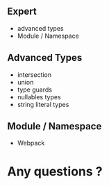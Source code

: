 ## Expert <!-- .element: style="color: #48453a" -->
<!-- .slide: style="border: solid; background-color: rgba(211, 211, 211, 0.6); color:black;" data-background-image="data/6-expert/expert.gif"-->
* advanced types
* Module / Namespace


## Advanced Types
* intersection
* union
* type guards
* nullables types
* string literal types


## Module / Namespace
* Webpack


# Any questions ? <!-- .element: style="color: #48453a" -->
<!-- .slide: style="border: solid; background-color: rgba(211, 211, 211, 0.6); color:black;" data-background-image="data/6-expert/questions.gif"-->
